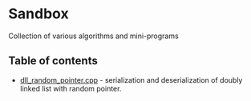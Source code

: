 # Sandbox
Collection of various algorithms and mini-programs
## Table of contents
- [dll_random_pointer.cpp](https://github.com/lexscite/job-tests/blob/master/dll_random_pointer.cpp) - serialization and deserialization of doubly linked list with random pointer.
